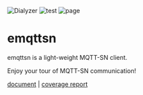 ![Dialyzer](https://github.com/cutecutecat/emqttsn/actions/workflows/dialyzer.yml/badge.svg)  ![test](https://github.com/cutecutecat/emqttsn/actions/workflows/test.yml/badge.svg) ![page](https://github.com/cutecutecat/emqttsn/actions/workflows/page.yml/badge.svg)

# emqttsn

emqttsn is a light-weight MQTT-SN client.

Enjoy your tour of MQTT-SN communication!

[document](https://cutecutecat.github.io/emqttsn/edoc) | [coverage report](https://cutecutecat.github.io/emqttsn/cover)

